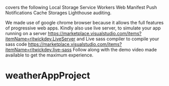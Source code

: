
covers the following
    Local Storage
    Service Workers
    Web Manifest
    Push Notifications
    Cache Storages
    Lighthouse auditing.
    
    
We made use of google chrome browser because it allows the full features of progressive web apps.
Kindly also use live server, to simulate your app running on a server https://marketplace.visualstudio.com/items?itemName=ritwickdey.LiveServer
and Live sass compiler to compile your sass code https://marketplace.visualstudio.com/items?itemName=ritwickdey.live-sass
Follow along with the demo video made available to get the maximum experience.
# weatherAppProject
